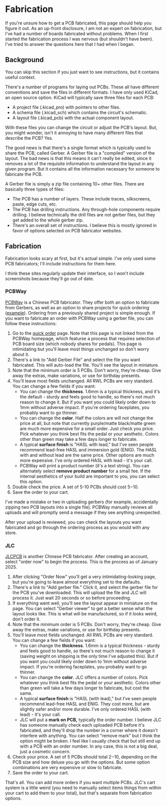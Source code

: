 # Fabrication

If you're unsure how to get a PCB fabricated, this page should help you figure it out. As an up-front disclosure, I am not an expert on fabrication, but I've had a number of boards fabricated without problems. When I first started the fabrication process I was nervous (but shouldn't have been). I've tried to answer the questions here that I had when I began.

## Background

You can skip this section if you just want to see instructions, but it contains useful context.

There's a number of programs for laying out PCBs. These all have different conventions and save the files in different formats. I have only used KiCad, an open source option. KiCad will typically save three files for each PCB:

* A project file (.kicad_pro) with pointers to other files.
* A schema file (.kicad_sch) which contains the circuit's schematic.
* A layout file (.kicad_pcb) with the actual component layout.

With these files you can change the circuit or adjust the PCB's layout. But, you might wonder, isn't it annoying to have many different files that describe the PCB? Yes.

The good news is that there's a single format which is typically used to share the PCB, called Gerber. A Gerber file is a "compiled" version of the layout. The bad news is that this means it can't really be edited, since it removes a lot of the requisite information to understand the layout in any given program. But it contains all the information necessary for someone to fabricate the PCB.

A Gerber file is simply a zip file containing 10+ other files. There are basically three types of files:

* The PCB has a number of layers. These include traces, silkscreens, paste, edge cuts, etc.
* The PCB has drilling instructions. Any through-hole components require drilling. I believe technically the drill files are not gerber files, but they get added to the whole gerber zip.
* There's an overall set of instructions. I believe this is mostly ignored in favor of options selected on PCB fabricator websites.

## Fabrication

Fabrication looks scary at first, but it's actual simple. I've only used some PCB fabricators; I'll include instructions for them here.

I think these sites regularly update their interface, so I won't include screenshots because they'll go out of date.

### PCBWay

[PCBWay](https://www.pcbway.com/) is a Chinese PCB fabricator. They offer both an option to fabricate from Gerbers, as well as an option to share projects for quick ordering ([example](https://www.pcbway.com/project/shareproject/L_il_Black_Cormorant_PCB_a7334241.html)). Ordering from a previously shared project is simple enough. If you want to fabricate an order with PCBWay using a gerber file, you can follow these instructions:

1. Go to the [quick order](https://www.pcbway.com/QuickOrderOnline.aspx) page. Note that this page is not linked from the PCBWay homepage, which featurse a process that requires selection of PCB board size (which nobody shares for pedals). This page is intimidating but you'll leave most things unchanged so don't worry about it.
2.  There's a link to "Add Gerber File" and select the file you want fabricated. This will auto-load the file. You'll see the layout in miniature.
3.  Note that the minimum order is 5 PCBs. Don't worry, they're cheap. Give away the extras, make variations, or use for birthday presents.
4. You'll leave most fields unchanged. All RWL PCBs are very standard. You can change a few fields if you want:
   * You can change the **thickness**. 1.6mm is a typical thickness, and it's the default - sturdy and feels good to handle, so there's not much reason to change it. But if you want you could likely order down to 1mm without adverse impact. If you're ordering faceplates, you probably want to go thinner.
   * You can change the **color**. Half the colors are will not change the price at all, but note that currently purple/matte black/matte green are much more expensive for a small order. Just check you price. Pick whatever you think best fits the pedal or your aesthetic. Colors other than green may take a few days longer to fabricate.
   * A typical **surface finish** is "HASL with lead," but I've seen people recommend lead-free HASL and immersion gold (ENIG). The HASL with and without lead are the same price. Other options are much more expensive. I've only ordered HASL with lead - it's your call.
   * PCBWay will print a product number (it's a text string). You can alternately select **remove product number** for a small fee. If the internal aesthetics of your build are important to you, you can select this option.
5. Double check the price. A set of 5-10 PCBs should cost $5-$10.
6. Save the order to your cart.

I've made a mistake or two in uploading gerbers (for example, accidentally zipping two PCB layouts into a single file). PCBWay manually reviews all uploads and will promptly send a message if they see anything unexpected.

After your upload is reviewed, you can check the layouts you want fabricated and go through the ordering process as you would with any store.

### JLC

[JLCPCB](https://jlcpcb.com) is another Chinese PCB fabricator. After creating an account, select "order now" to begin the process. This is the process as of January 2025.

1. After clicking "Order Now" you'll get a very intimidating-looking page, but you're going to leave almost everything set to the defaults.
2. There's a link to "Add gerber file." Click it, and select the gerber file for the PCB you've downloaded. This will upload the file and JLC will process it. Just wait 20 seconds or so before proceeding.
3. If everything went well, you'll see the layout appear in miniature on the page. You can select "Gerber viewer" to get a better sense what the layout looks like. This is what will be manufactured, so if it looks weird, don't order it.
4. Note that the minimum order is 5 PCBs. Don't worry, they're cheap. Give away the extras, make variations, or use for birthday presents.
5. You'll leave most fields unchanged. All RWL PCBs are very standard. You can change a few fields if you want:
   * You can change the **thickness**. 1.6mm is a typical thickness - sturdy and feels good to handle, so there's not much reason to change it (saving weight on shipping is the only time I've adjusted this). But if you want you could likely order down to 1mm without adverse impact. If you're ordering faceplates, you probably want to go thinner.
   * You can change the **color**. JLC offers a number of colors. Pick whatever you think best fits the pedal or your aesthetic. Colors other than green will take a few days longer to fabricate, but cost the same.
   * A typical **surface finish** is "HASL (with lead)," but I've seen people recommend lead-free HASL and ENIG. They cost more, but are slightly safer and/or more durable. I've only ordered HASL (with lead) - it's your call.
   * JLC will put a **mark on PCB,** typically the order number. I believe JLC has someone manually check each uploaded PCB before it's fabricated, and they'll drop the number in a corner where it doesn't interfere with anything. You can select "remove mark" but I think the option might be broken. I feel like I usually check that but still end up with a PCB with an order number. In any case, this is not a big deal, just a cosmetic concern.
6. Check your price. A set of 5 PCBs should total $2-$10, depending on the PCB size and how deluxe you go with the options. But some option combinations are very expensive or slow to fabricate.
7. Save the order to your cart.

That's all. You can add more orders if you want multiple PCBs. JLC's cart system is a little weird (you need to manually select items things from within your cart to add them to your total), but that's separate from fabrication options.